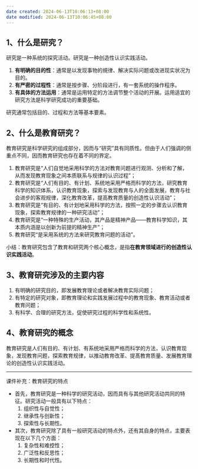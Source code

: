 ```yaml
---
date created: 2024-06-13T10:06:13+08:00
date modified: 2024-06-13T10:06:45+08:00
---
```

## 1、什么是研究？

研究是一种系统的探究活动。研究是一种创造性认识实践活动。

1. **有明确的目的性**：通常是以发现事物的規律、解决实际问题或改进现实状况为目的。
2. **有严密的过程性**：通常是按步骤、分阶段进行，有一套系统的操作程序。
3. **有具体的方法运用**：通常是运用特定的方法调节整个活动的开展。运用适宜的研究方法是科学研究成功的重要基础。

研究通常包括目的、过程和方法等基本要素。

## 2、什么是教育研究？

教育研究是科学研究的组成部分，因而与“研究”具有同质性。但由于人们强调的侧重点不同，因而教育研究也存在着不同的界定。
1. 教育研究是“人们自觉地采用科学的方法对教育问题进行观测、分析和了解，从而发现教育现象之间本质联系与规律的认识过程”；
2. 教育研究是“人们有目的、有计划、系统地采用严格而科学的方法，研究教育科学的知识体系，认识教育现象，探索与发现教育与人的全面发展，教育与社会进步的客观规律，深化教育改革，提高教育质量的创造性认识活动”；
3. 教育研究是“有目的、有计划地采用科学的方法，按照一定的步骤去认识教育现象，探索教育规律的一种研究活动”；
4. 教育研究是“一种特殊的生产活动，其产品是精神产品——教育科学知识，其本质内涵是以创新为前提的精神生产”；
5. 教育研究“是采用系统的方法来研究教育问题的活动”。

小结：教育研究包含了教育和研究两个核心概念，是指**在教育领域进行的创造性认识实践活动**。

## 3、教育研究涉及的主要内容

1. 有明确的研究目的，即发展教育理论或者解决教育实际问题；
2. 有特定的研究对象，即教育理论和实践发展过程中的教育现象、教育活动或者教育问题；
3. 有科学、合理的研究方法，促使研究过程的科学性和系统性。

## 4、教育研究的概念

教育研究是人们有目的、有计划、有系统地采用严格而科学的方法，认识教育现象，发现教育问题，探索教育规律，以推动教育改革、提髙教育质量、发展教育理论的创造性认识实践活动。

---

课件补充：教育研究的特点
- 首先，教育研究是一种科学的研究活动，因而具有与其他研究活动共同的特征。研究活动一般具有以下特点：
	1. 组织性与自觉性；
	2. 继承性与创新性；
	3. 探索性与长期性。
- 其次，教育研究除了具有一般研究活动的特点外，还有其自身的特点，主要表现在以下几个方面：
	1. 复杂性和难控性；
	2. 广泛性和反思性；
	3. 长期性和时代性。
